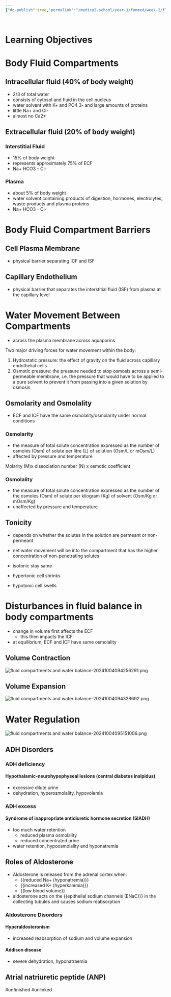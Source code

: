 ```yaml
---
{"dg-publish":true,"permalink":"/medical-school/year-1/funmed/week-2/fluid-compartments-and-water-balance/","tags":["funmed"],"updated":"2024-11-04T12:44:50.722+00:00"}
---
```


```table-of-contents
```
# Learning Objectives

# Body Fluid Compartments
## Intracellular fluid (40% of body weight)
- 2/3 of total water
- consists of cytosol and fluid in the cell nucleus
- water solvent with K+ and PO4 3- and large amounts of proteins
- little Na+ and Cl-
- almost no Ca2+
## Extracellular fluid (20% of body weight)
### Interstitial Fluid
- 15% of body weight
- represents approximately 75% of ECF
- Na+ HCO3 - Cl-
### Plasma
- about 5% of body weight
- water solvent containing products of digestion, hormones, electrolytes, waste products and plasma proteins
- Na+ HCO3 - Cl-

# Body Fluid Compartment Barriers
## Cell Plasma Membrane
- physical barrier separating ICF and ISF
## Capillary Endothelium
- physical barrier that separates the interstitial fluid (ISF) from plasma at the capillary level

# Water Movement Between Compartments
- across the plasma membrane across aquaporins

Two major driving forces for water movement within the body:
1) Hydrostatic pressure: the effect of gravity on the fluid across capillary endothelial cells
2) Osmotic pressure: the pressure needed to stop osmosis across a semi-permeable membrane, i.e. the pressure that would have to be applied to a pure solvent to prevent it from passing into a given solution by osmosis

## Osmolarity and Osmolality
- ECF and ICF have the same osmolality/osmolarity under normal conditions
### Osmolarity
- the measure of total solute concentration expressed as the number of osmoles (Osm) of solute per litre (L) of solution (Osm/L or mOsm/L)
- affected by pressure and temperature

Molarity (M)x dissociation number (N) x osmotic coefficient

### Osmolality
- the measure of total solute concentration expressed as the number of the osmoles (Osm) of solute per kilogram (Kg) of solvent (Osm/Kg or mOsm/Kg)
- unaffected by pressure and temperature

## Tonicity
- depends on whether the solutes in the solution are permeant or non-permeant
- net water movement will be into the compartment that has the higher concentration of non-penetrating solutes

- isotonic stay same
- hypertonic cell shrinks
- hypotonic cell swells

# Disturbances in fluid balance in body compartments
- change in volume first affects the ECF
	- this then impacts the ICF
- at equilibrium, ECF and ICF have same osmolality

## Volume Contraction

![fluid compartments and water balance-20241004094256291.png](/img/user/Medical%20School/Year%201/funmed/week%202/attachments/fluid%20compartments%20and%20water%20balance-20241004094256291.png)

## Volume Expansion

![fluid compartments and water balance-20241004094328692.png](/img/user/Medical%20School/Year%201/funmed/week%202/attachments/fluid%20compartments%20and%20water%20balance-20241004094328692.png)

# Water Regulation

![fluid compartments and water balance-20241004095151006.png](/img/user/Medical%20School/Year%201/funmed/week%202/attachments/fluid%20compartments%20and%20water%20balance-20241004095151006.png)

## ADH Disorders
### ADH deficiency

#### Hypothalamic-neurohypophyseal lesions (central diabetes insipidus)
- excessive dilute urine
- dehydration, hyperosmolality, hypovolemia

### ADH excess
#### Syndrome of inappropriate antidiuretic hormone secretion (SIADH)
- too much water retention
	- reduced plasma osmolality
	- reduced concentrated urine
- water retention, hypoosmolality and hyponatremia

## Roles of Aldosterone
- Aldosterone is released from the adrenal cortex when:
	- {{reduced Na+ (hyponatremia)}}
	- {{increased K+ (hyperkalemia)}}
	- {{low blood volume}}
- aldosterone acts on the {{epithelial sodium channels (ENaC)}} in the collecting tubules and causes sodium reabsorption
### Aldosterone Disorders
#### Hyperaldosteronism
- increased reabsorption of sodium and volume expansion
#### Addison disease
- severe dehydration, hyponatraemia

## Atrial natriuretic peptide (ANP)


#unfinished 
#unlinked 